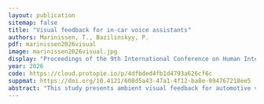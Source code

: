 ```yaml
---
layout: publication
sitemap: false
title: "Visual feedback for in-car voice assistants"
authors: Marinissen, T., Bazilinskyy, P.
pdf: marinissen2026visual
image: marinissen2026visual.jpg
display: "Proceedings of the 9th International Conference on Human Intelligent Systems Integration (IHSI): Disruptive and Innovative Technologies. Florence, Italy"
year: 2026
code: https://cloud.protopie.io/p/4dfbded4fb1d4793a626cf6c
suppmat: https://doi.org/10.4121/608d5a43-47a1-4f12-ba8e-994767218ee5
abstract: "This study presents ambient visual feedback for automotive voice assistants to enhance driver interaction and safety through peripheral visual cues. A user interface prototype incorporating ambient colour feedback was evaluated through an online survey (N=151 from 28 countries) and a lab-based study (N=24, Belgium). Survey participants strongly preferred smartphone-integrated user interfaces, such as Android Auto and Apple CarPlay, over built-in manufacturer systems, indicating a desire for consistent digital ecosystems. In the lab, 18 participants favoured the ambient feedback over conventional or no visual feedback, citing improved visibility and assistance. Statistical analysis revealed that ambient feedback improved user visibility, position, and usefulness ratings. However, the need for auditory cues remained evident, confirming the importance of multimodal feedback. These findings suggest that ambient visual feedback is a promising direction for improving the usability of voice assistants and driver satisfaction while supporting safe in-vehicle interaction."
---
```

